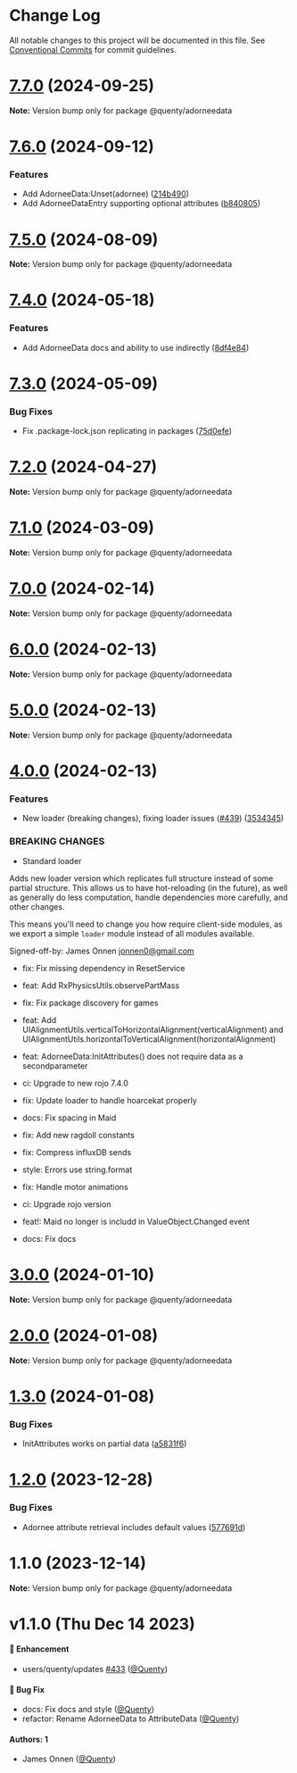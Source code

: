 # Change Log

All notable changes to this project will be documented in this file.
See [Conventional Commits](https://conventionalcommits.org) for commit guidelines.

# [7.7.0](https://github.com/Quenty/NevermoreEngine/compare/@quenty/adorneedata@7.6.0...@quenty/adorneedata@7.7.0) (2024-09-25)

**Note:** Version bump only for package @quenty/adorneedata





# [7.6.0](https://github.com/Quenty/NevermoreEngine/compare/@quenty/adorneedata@7.5.0...@quenty/adorneedata@7.6.0) (2024-09-12)


### Features

* Add AdorneeData:Unset(adornee) ([214b490](https://github.com/Quenty/NevermoreEngine/commit/214b490c3dbc64a6b511167534436376dfc05573))
* Add AdorneeDataEntry supporting optional attributes ([b840805](https://github.com/Quenty/NevermoreEngine/commit/b8408052efc0dd6f5039d7d9b73ae22b45b201d9))





# [7.5.0](https://github.com/Quenty/NevermoreEngine/compare/@quenty/adorneedata@7.4.0...@quenty/adorneedata@7.5.0) (2024-08-09)

**Note:** Version bump only for package @quenty/adorneedata





# [7.4.0](https://github.com/Quenty/NevermoreEngine/compare/@quenty/adorneedata@7.3.0...@quenty/adorneedata@7.4.0) (2024-05-18)


### Features

* Add AdorneeData docs and ability to use indirectly ([8df4e84](https://github.com/Quenty/NevermoreEngine/commit/8df4e844c027ec196476306d472c7c8e4625c53f))





# [7.3.0](https://github.com/Quenty/NevermoreEngine/compare/@quenty/adorneedata@7.2.0...@quenty/adorneedata@7.3.0) (2024-05-09)


### Bug Fixes

* Fix .package-lock.json replicating in packages ([75d0efe](https://github.com/Quenty/NevermoreEngine/commit/75d0efeef239f221d93352af71a5b3e930ec23c5))





# [7.2.0](https://github.com/Quenty/NevermoreEngine/compare/@quenty/adorneedata@7.1.0...@quenty/adorneedata@7.2.0) (2024-04-27)

**Note:** Version bump only for package @quenty/adorneedata





# [7.1.0](https://github.com/Quenty/NevermoreEngine/compare/@quenty/adorneedata@7.0.0...@quenty/adorneedata@7.1.0) (2024-03-09)

**Note:** Version bump only for package @quenty/adorneedata





# [7.0.0](https://github.com/Quenty/NevermoreEngine/compare/@quenty/adorneedata@6.0.0...@quenty/adorneedata@7.0.0) (2024-02-14)

**Note:** Version bump only for package @quenty/adorneedata





# [6.0.0](https://github.com/Quenty/NevermoreEngine/compare/@quenty/adorneedata@5.0.0...@quenty/adorneedata@6.0.0) (2024-02-13)

**Note:** Version bump only for package @quenty/adorneedata





# [5.0.0](https://github.com/Quenty/NevermoreEngine/compare/@quenty/adorneedata@4.0.0...@quenty/adorneedata@5.0.0) (2024-02-13)

**Note:** Version bump only for package @quenty/adorneedata





# [4.0.0](https://github.com/Quenty/NevermoreEngine/compare/@quenty/adorneedata@3.0.0...@quenty/adorneedata@4.0.0) (2024-02-13)


### Features

* New loader (breaking changes), fixing loader issues  ([#439](https://github.com/Quenty/NevermoreEngine/issues/439)) ([3534345](https://github.com/Quenty/NevermoreEngine/commit/353434522918812953bd9f13fece73e27a4d034d))


### BREAKING CHANGES

* Standard loader

Adds new loader version which replicates full structure instead of some partial structure. This allows us to have hot-reloading (in the future), as well as generally do less computation, handle dependencies more carefully, and other changes.

This means you'll need to change you how require client-side modules, as we export a simple `loader` module instead of all modules available.

Signed-off-by: James Onnen <jonnen0@gmail.com>

* fix: Fix missing dependency in ResetService

* feat: Add RxPhysicsUtils.observePartMass

* fix: Fix package discovery for games

* feat: Add UIAlignmentUtils.verticalToHorizontalAlignment(verticalAlignment) and UIAlignmentUtils.horizontalToVerticalAlignment(horizontalAlignment)

* feat: AdorneeData:InitAttributes() does not require data as a  secondparameter

* ci: Upgrade to new rojo 7.4.0

* fix: Update loader to handle hoarcekat properly

* docs: Fix spacing in Maid

* fix: Add new ragdoll constants

* fix: Compress influxDB sends

* style: Errors use string.format

* fix: Handle motor animations

* ci: Upgrade rojo version

* feat!: Maid no longer is includd in ValueObject.Changed event

* docs: Fix docs





# [3.0.0](https://github.com/Quenty/NevermoreEngine/compare/@quenty/adorneedata@2.0.0...@quenty/adorneedata@3.0.0) (2024-01-10)

**Note:** Version bump only for package @quenty/adorneedata





# [2.0.0](https://github.com/Quenty/NevermoreEngine/compare/@quenty/adorneedata@1.3.0...@quenty/adorneedata@2.0.0) (2024-01-08)

**Note:** Version bump only for package @quenty/adorneedata





# [1.3.0](https://github.com/Quenty/NevermoreEngine/compare/@quenty/adorneedata@1.2.0...@quenty/adorneedata@1.3.0) (2024-01-08)


### Bug Fixes

* InitAttributes works on partial data ([a5831f6](https://github.com/Quenty/NevermoreEngine/commit/a5831f6fad116b76717bea3d2bc9d414ce58d874))





# [1.2.0](https://github.com/Quenty/NevermoreEngine/compare/@quenty/adorneedata@1.1.0...@quenty/adorneedata@1.2.0) (2023-12-28)


### Bug Fixes

* Adornee attribute retrieval includes default values ([577691d](https://github.com/Quenty/NevermoreEngine/commit/577691d0bbdf2dbb0809c71dcf733881d74670ba))





# 1.1.0 (2023-12-14)

**Note:** Version bump only for package @quenty/adorneedata





# v1.1.0 (Thu Dec 14 2023)

#### 🚀 Enhancement

- users/quenty/updates [#433](https://github.com/Quenty/NevermoreEngine/pull/433) ([@Quenty](https://github.com/Quenty))

#### 🐛 Bug Fix

- docs: Fix docs and style ([@Quenty](https://github.com/Quenty))
- refactor: Rename AdorneeData to AttributeData ([@Quenty](https://github.com/Quenty))

#### Authors: 1

- James Onnen ([@Quenty](https://github.com/Quenty))
